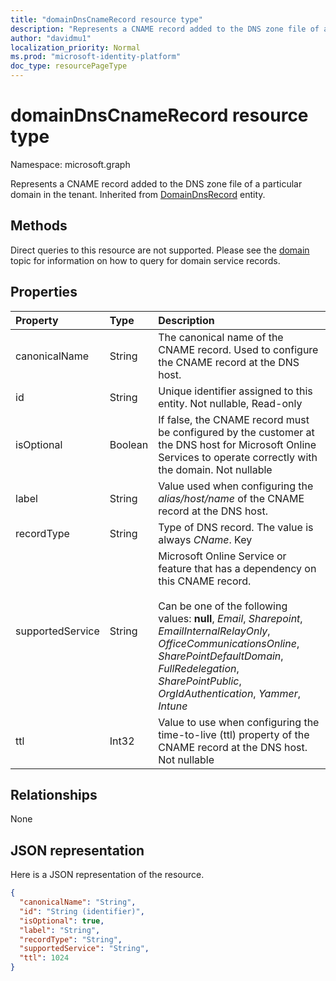 ```yaml
---
title: "domainDnsCnameRecord resource type"
description: "Represents a CNAME record added to the DNS zone file of a particular domain in the tenant. Inherited from DomainDnsRecord entity."
author: "davidmu1"
localization_priority: Normal
ms.prod: "microsoft-identity-platform"
doc_type: resourcePageType
---
```


# domainDnsCnameRecord resource type

Namespace: microsoft.graph

Represents a CNAME record added to the DNS zone file of a particular domain in the tenant. Inherited from [DomainDnsRecord](domaindnsrecord.md) entity.


## Methods
Direct queries to this resource are not supported. Please see the [domain](domain.md) topic for information on how to query for domain service records.

## Properties
| Property	   | Type	|Description|
|:---------------|:--------|:----------|
|canonicalName|String| The canonical name of the CNAME record. Used to configure the CNAME record at the DNS host. |
|id|String| Unique identifier assigned to this entity. Not nullable, Read-only|
|isOptional|Boolean| If false, the CNAME record must be configured by the customer at the DNS host for Microsoft Online Services to operate correctly with the domain. Not nullable |
|label|String| Value used when configuring the *alias/host/name* of the CNAME record at the DNS host. |
|recordType|String| Type of DNS record. The value is always *CName*. Key|
|supportedService|String| Microsoft Online Service or feature that has a dependency on this CNAME record.</br></br>Can be one of the following values: **null**, *Email*, *Sharepoint*, *EmailInternalRelayOnly*, *OfficeCommunicationsOnline*, *SharePointDefaultDomain*, *FullRedelegation*, *SharePointPublic*, *OrgIdAuthentication*, *Yammer*, *Intune*|
|ttl|Int32| Value to use when configuring the time-to-live (ttl) property of the CNAME record at the DNS host. Not nullable |

## Relationships
None


## JSON representation
Here is a JSON representation of the resource.

<!-- {
  "blockType": "resource",
  "baseType": "microsoft.graph.domainDnsRecord",
  "optionalProperties": [

  ],
  "@odata.type": "microsoft.graph.domainDnsCnameRecord"
}-->

```json
{
  "canonicalName": "String",
  "id": "String (identifier)",
  "isOptional": true,
  "label": "String",
  "recordType": "String",
  "supportedService": "String",
  "ttl": 1024
}

```

<!-- uuid: 8fcb5dbc-d5aa-4681-8e31-b001d5168d79
2015-10-25 14:57:30 UTC -->
<!-- {
  "type": "#page.annotation",
  "description": "domainDnsCnameRecord resource",
  "keywords": "",
  "section": "documentation",
  "tocPath": ""
}-->
